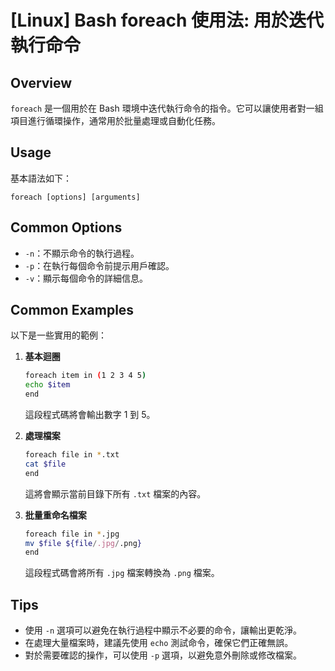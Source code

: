 # [Linux] Bash foreach 使用法: 用於迭代執行命令

## Overview
`foreach` 是一個用於在 Bash 環境中迭代執行命令的指令。它可以讓使用者對一組項目進行循環操作，通常用於批量處理或自動化任務。

## Usage
基本語法如下：
```
foreach [options] [arguments]
```

## Common Options
- `-n`：不顯示命令的執行過程。
- `-p`：在執行每個命令前提示用戶確認。
- `-v`：顯示每個命令的詳細信息。

## Common Examples
以下是一些實用的範例：

1. **基本迴圈**
   ```bash
   foreach item in (1 2 3 4 5)
   echo $item
   end
   ```
   這段程式碼將會輸出數字 1 到 5。

2. **處理檔案**
   ```bash
   foreach file in *.txt
   cat $file
   end
   ```
   這將會顯示當前目錄下所有 `.txt` 檔案的內容。

3. **批量重命名檔案**
   ```bash
   foreach file in *.jpg
   mv $file ${file/.jpg/.png}
   end
   ```
   這段程式碼會將所有 `.jpg` 檔案轉換為 `.png` 檔案。

## Tips
- 使用 `-n` 選項可以避免在執行過程中顯示不必要的命令，讓輸出更乾淨。
- 在處理大量檔案時，建議先使用 `echo` 測試命令，確保它們正確無誤。
- 對於需要確認的操作，可以使用 `-p` 選項，以避免意外刪除或修改檔案。